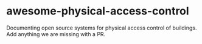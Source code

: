 # awesome-physical-access-control

Documenting open source systems for physical access control of buildings. Add anything we are missing with a PR.